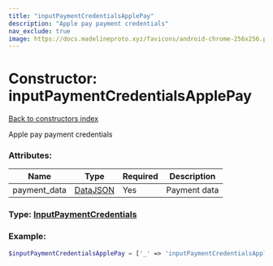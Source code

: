 ```yaml
---
title: "inputPaymentCredentialsApplePay"
description: "Apple pay payment credentials"
nav_exclude: true
image: https://docs.madelineproto.xyz/favicons/android-chrome-256x256.png
---
```

# Constructor: inputPaymentCredentialsApplePay  
[Back to constructors index](/API_docs/constructors/index.md)



Apple pay payment credentials

### Attributes:

| Name     |    Type       | Required | Description |
|----------|---------------|----------|-------------|
|payment\_data|[DataJSON](/API_docs/types/DataJSON.md) | Yes|Payment data|



### Type: [InputPaymentCredentials](/API_docs/types/InputPaymentCredentials.md)


### Example:

```php
$inputPaymentCredentialsApplePay = ['_' => 'inputPaymentCredentialsApplePay', 'payment_data' => DataJSON];
```  
